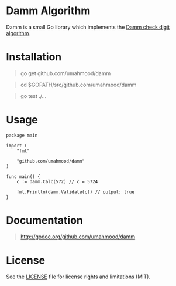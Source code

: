 # Damm Algorithm
 
Damm is a small Go library which implements the [Damm check digit algorithm](https://en.wikipedia.org/wiki/Damm_algorithm).

# Installation

> go get github.com/umahmood/damm

> cd $GOPATH/src/github.com/umahmood/damm

> go test ./...

# Usage

    package main

    import (
        "fmt"

        "github.com/umahmood/damm"
    )

    func main() {
        c := damm.Calc(572) // c = 5724

        fmt.Println(damm.Validate(c)) // output: true
    }

# Documentation

> http://godoc.org/github.com/umahmood/damm

# License

See the [LICENSE](LICENSE.md) file for license rights and limitations (MIT).


